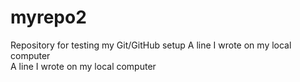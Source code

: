 # myrepo2
Repository for testing my Git/GitHub setup
A line I wrote on my local computer  
A line I wrote on my local computer  
